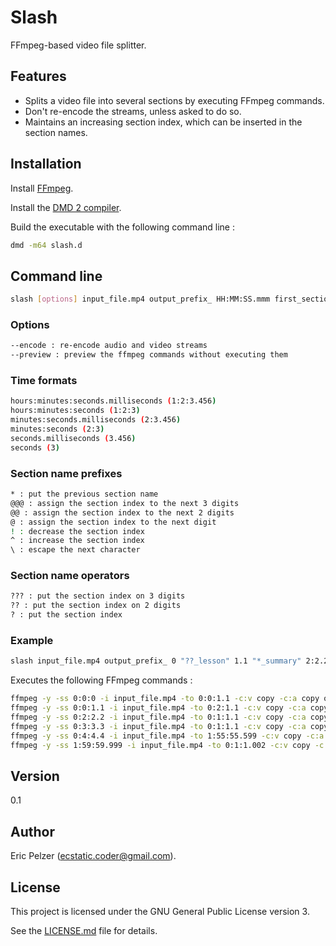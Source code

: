 # Slash

FFmpeg-based video file splitter.

## Features

* Splits a video file into several sections by executing FFmpeg commands.
* Don't re-encode the streams, unless asked to do so.
* Maintains an increasing section index, which can be inserted in the section names.

## Installation

Install [FFmpeg](https://ffmpeg.org/download.html).

Install the [DMD 2 compiler](https://dlang.org/download.html).

Build the executable with the following command line :

```bash
dmd -m64 slash.d
```

## Command line

```bash
slash [options] input_file.mp4 output_prefix_ HH:MM:SS.mmm first_section_name HH:MM:SS.mmm second_section_name ... HH:MM:SS.mmm last_section_name HH:MM:SS.mmm

```

### Options

```bash
--encode : re-encode audio and video streams
--preview : preview the ffmpeg commands without executing them
``` 

### Time formats

```bash
hours:minutes:seconds.milliseconds (1:2:3.456)
hours:minutes:seconds (1:2:3)
minutes:seconds.milliseconds (2:3.456)
minutes:seconds (2:3)
seconds.milliseconds (3.456)
seconds (3)
```

### Section name prefixes

```bash
* : put the previous section name
@@@ : assign the section index to the next 3 digits
@@ : assign the section index to the next 2 digits
@ : assign the section index to the next digit
! : decrease the section index
^ : increase the section index
\ : escape the next character
```

### Section name operators

```bash
??? : put the section index on 3 digits
?? : put the section index on 2 digits
? : put the section index
```

### Example

```bash
slash input_file.mp4 output_prefix_ 0 "??_lesson" 1.1 "*_summary" 2:2.2 "@2??_lesson" 3:3.3 "!??_summary" 4:4.4 "@@04^^!!!\!??_lesson" 1:59:59.999 "!\!??_summary" 2:1:1.001
```

Executes the following FFmpeg commands :

```bash
ffmpeg -y -ss 0:0:0 -i input_file.mp4 -to 0:0:1.1 -c:v copy -c:a copy output_prefix_01_lesson.mp4
ffmpeg -y -ss 0:0:1.1 -i input_file.mp4 -to 0:2:1.1 -c:v copy -c:a copy output_prefix_01_lesson_summary.mp4
ffmpeg -y -ss 0:2:2.2 -i input_file.mp4 -to 0:1:1.1 -c:v copy -c:a copy output_prefix_02_lesson.mp4
ffmpeg -y -ss 0:3:3.3 -i input_file.mp4 -to 0:1:1.1 -c:v copy -c:a copy output_prefix_02_summary.mp4
ffmpeg -y -ss 0:4:4.4 -i input_file.mp4 -to 1:55:55.599 -c:v copy -c:a copy output_prefix_!03_lesson.mp4
ffmpeg -y -ss 1:59:59.999 -i input_file.mp4 -to 0:1:1.002 -c:v copy -c:a copy output_prefix_!03_summary.mp4
```

## Version

0.1

## Author

Eric Pelzer (ecstatic.coder@gmail.com).

## License

This project is licensed under the GNU General Public License version 3.

See the [LICENSE.md](LICENSE.md) file for details.
